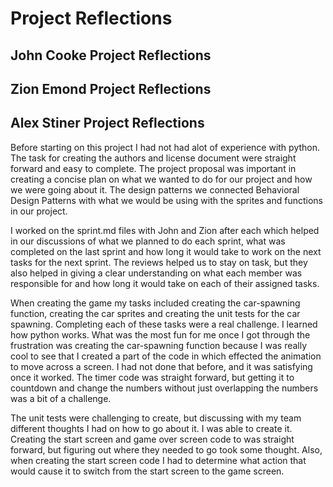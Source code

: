 # Project Reflections


## John Cooke Project Reflections 

## Zion Emond Project Reflections 


## Alex Stiner Project Reflections 
Before starting on this project I had not had 
alot of experience with python. The task for 
creating the authors and license document were
straight forward and easy to complete. The project 
proposal was important in creating a concise plan 
on what we wanted to do for our project and how we 
were going about it. The design patterns we connected 
Behavioral Design Patterns with what we would be using 
with the sprites and functions in our project. 

I worked on the sprint.md files 
with John and Zion after each which helped in our 
discussions of what we planned to do each sprint, 
what was completed on the last sprint and how long 
it would take to work on the next tasks for the next sprint.
The reviews helped us to stay on task, but they also 
helped in giving a clear understanding on what each member 
was responsible for and how long it would take on each of 
their assigned tasks. 

When creating the game my tasks included creating 
the car-spawning function, creating the car sprites
and creating the unit tests for the car spawning. Completing 
each of these tasks were a real challenge. I learned how 
python works. What was the most fun for me once I got through
the frustration was creating the car-spawning function because
I was really cool to see that I created a part of the code in 
which effected the animation to move across a screen. I had not done that before, 
and it was satisfying once it worked.
The timer code was straight forward, but getting it to 
countdown and change the numbers
without just overlapping the numbers was a bit of a challenge. 

The unit tests were challenging to create, but discussing with my team
different thoughts I had on how to go about it. I was able to 
create it. Creating the start screen and game over screen code to 
was straight forward, but figuring out where they needed to go took 
some thought. Also, when creating the start screen code I had to determine 
what action that would cause it to switch from the start screen
to the game screen. 
